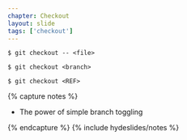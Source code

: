 ```yaml
---
chapter: Checkout
layout: slide
tags: ['checkout']
---
```


	$ git checkout -- <file>

	$ git checkout <branch>

	$ git checkout <REF>


{% capture notes %}

* The power of simple branch toggling

{% endcapture %}
{% include hydeslides/notes %}
